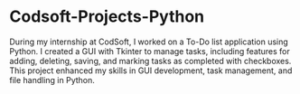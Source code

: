 # Codsoft-Projects-Python
 During my internship at CodSoft, I worked on a To-Do list application using Python. I created a GUI with Tkinter to manage tasks, including features for adding, deleting, saving, and marking tasks as completed with checkboxes. This project enhanced my skills in GUI development, task management, and file handling in Python.
